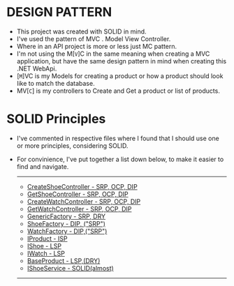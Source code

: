 # DESIGN PATTERN
* This project was created with SOLID in mind. 
* I've used the pattern of MVC . Model View Controller.
* Where in an API project is more or less just MC pattern.
* I'm not using the M[``V``]C in the same meaning when creating a MVC application, but have the same design pattern in mind when creating this .NET WebApi.
* [``M``]VC is my Models for creating a product or how a product should look like to match the database.
* MV[``C``] is my controllers to Create and Get a product or list of products. 

# SOLID Principles
* I've commented in respective files where I found that I should use one or more principles, considering SOLID.
* For convinience, I've put together a list down below, to make it easier to find and navigate.

    ___

    * [CreateShoeController - SRP, OCP, DIP](designpatterns_api/Controllers/ShoeControllers/CreateShoeController.cs)
    * [GetShoeController - SRP, OCP, DIP](designpatterns_api/Controllers/ShoeControllers/GetShoeController.cs)
    * [CreateWatchController - SRP, OCP, DIP](designpatterns_api/Controllers/WatchControllers/CreateWatchController.cs)
    * [GetWatchController - SRP, OCP, DIP](designpatterns_api/Controllers/WatchControllers/GetWatchController.cs)
    * [GenericFactory - SRP, DRY](designpatterns_api/Factories/GenericFactory.cs)
    * [ShoeFactory - DIP, ("SRP")](designpatterns_api/Factories/ShoeFactory.cs)
    * [WatchFactory - DIP,("SRP")](designpatterns_api/Factories/WatchFactory.cs)
    * [IProduct - ISP](designpatterns_api/Interfaces/IProduct.cs)
    * [IShoe - LSP](designpatterns_api/Interfaces/IShoe.cs)
    * [IWatch - LSP](designpatterns_api/Interfaces/IWatch.cs)
    * [BaseProduct - LSP,(DRY)](designpatterns_api/Models/BaseProduct.cs)
    * [IShoeService - SOLID(almost)](designpatterns_api/Services/IShoeService.cs)
    ___